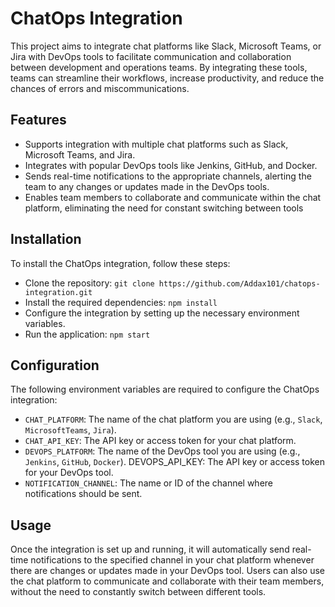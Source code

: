 # ChatOps Integration
This project aims to integrate chat platforms like Slack, Microsoft Teams, or Jira with DevOps tools to facilitate communication and collaboration between development and operations teams. By integrating these tools, teams can streamline their workflows, increase productivity, and reduce the chances of errors and miscommunications.

## Features
- Supports integration with multiple chat platforms such as Slack, Microsoft Teams, and Jira.
- Integrates with popular DevOps tools like Jenkins, GitHub, and Docker.
- Sends real-time notifications to the appropriate channels, alerting the team to any changes or updates made in the DevOps tools.
- Enables team members to collaborate and communicate within the chat platform, eliminating the need for constant switching between tools

## Installation
To install the ChatOps integration, follow these steps:

- Clone the repository: `git clone https://github.com/Addax101/chatops-integration.git`
- Install the required dependencies: `npm install`
- Configure the integration by setting up the necessary environment variables.
- Run the application: `npm start`

## Configuration
The following environment variables are required to configure the ChatOps integration:

* `CHAT_PLATFORM`: The name of the chat platform you are using (e.g., `Slack`, `MicrosoftTeams`, `Jira`).
* `CHAT_API_KEY`: The API key or access token for your chat platform.
* `DEVOPS_PLATFORM`: The name of the DevOps tool you are using (e.g., `Jenkins`, `GitHub`, `Docker`).
DEVOPS_API_KEY: The API key or access token for your DevOps tool.
* `NOTIFICATION_CHANNEL`: The name or ID of the channel where notifications should be sent.


## Usage

Once the integration is set up and running, it will automatically send real-time notifications to the specified channel in your chat platform whenever there are changes or updates made in your DevOps tool. Users can also use the chat platform to communicate and collaborate with their team members, without the need to constantly switch between different tools.

